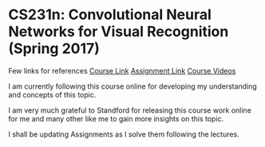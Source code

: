 # CS231n: Convolutional Neural Networks for Visual Recognition (Spring 2017)

Few links for references
[Course Link](http://cs231n.stanford.edu/)
[Assignment Link](http://cs231n.github.io/)
[Course Videos](https://youtu.be/vT1JzLTH4G4?list=PL3FW7Lu3i5JvHM8ljYj-zLfQRF3EO8sYv)


I am currently following this course online for developing my understanding and concepts of this topic.

I am very much grateful to Standford for releasing this course work online for me and many other like me to gain more insights on this topic.

I shall be updating Assignments as I solve them following the lectures.